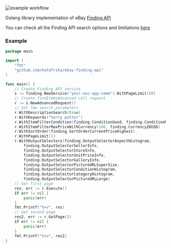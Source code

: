 ![example workflow](https://github.com/hotafrika/ebay-finding-api/actions/workflows/autotests.yml/badge.svg)

Golang library implementation of eBay [Finding API](https://developer.ebay.com/Devzone/finding/Concepts/FindingAPIGuide.html)

You can check all the Finding API search options and limitations [here](https://developer.ebay.com/Devzone/finding/CallRef/index.html)



### Example
```go
package main

import (
	"fmt"
	"github.com/hotafrika/ebay-finding-api"
)

func main() {
	// Create Finding API service
	s := finding.NewService("your-sec-app-name").WithPageLimit(50)
	// Create findItemsAdvanced call request
	r := s.NewAdvancedRequest()
	// Set few search parameters
	r.WithDescriptionSearch(true)
	r.WithKeywords("harry potter")
	r.WithItemFilterCondition(finding.ConditionGood, finding.ConditionNew)
	r.WithItemFilterMaxPriceWithCurrency(100, finding.CurrencyIDUSD)
	r.WithSortOrder(finding.SortOrderCurrentPriceHighest)
	r.WithPageLimit(1)
	r.WithOutputSelectors(finding.OutputSelectorAspectHistogram,
		finding.OutputSelectorSellerInfo,
		finding.OutputSelectorStoreInfo,
		finding.OutputSelectorUnitPriceInfo,
		finding.OutputSelectorGalleryInfo,
		finding.OutputSelectorPictureURLSuperSize,
		finding.OutputSelectorConditionHistogram,
		finding.OutputSelectorCategoryHistogram,
		finding.OutputSelectorPictureURLLarge)
	// Get first page
	res, err := r.Execute()
	if err != nil {
		panic(err)
	}
	fmt.Printf("%+v", res)
	// Get second page
	res2, err := r.GetPage(2)
	if err != nil {
		panic(err)
	}
	fmt.Printf("%+v", res2)
}

```

